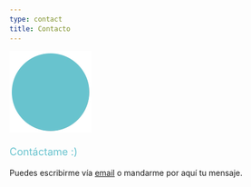 ```yaml
---
type: contact
title: Contacto
---
```


<div style="align: center; margin-bottom:4%;">
<img src="/images/send140px.gif" alt="email" >
</div>
<p style="font-weight: medium; font-size: 18px; color: rgb(104, 195, 206);">
Contáctame :)</p>
Puedes escribirme vía <a href="mailto:sandra.m.revilla@gmail.com">email</a> o mandarme por aquí tu mensaje.
<!-- 
<address class=".textcontacttitle">
<a href="mailto:sandra.m.revilla@gmail.com">Contáctame :)</a>
</address>

<div class="containerform">
  <form method="post" action="ContactForm.php">
    <label for="fname">Nombre</label>
    <input name="name" type="text" class="form-control" placeholder="Your Name" required>
    <br>
    <label for="subject">Mensaje</label>
    <input name="email" type="text" class="form-control" placeholder="Your Email" required>
    <br>
    <textarea name="message" class="form-control" placeholder="Your Email" row="6" required></textarea>
    <br>
    <input type="submit" class="form-control submit" value="Send Message">
  </form>
</div> 


